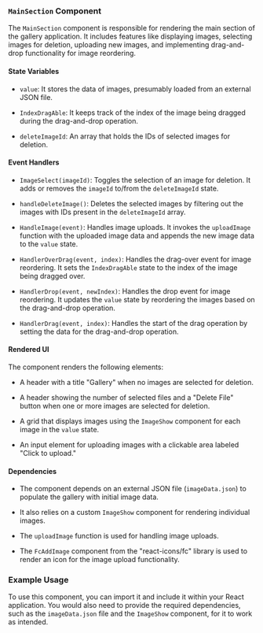 ### `MainSection` Component

The `MainSection` component is responsible for rendering the main section of the gallery application. It includes features like displaying images, selecting images for deletion, uploading new images, and implementing drag-and-drop functionality for image reordering.

#### State Variables

- `value`: It stores the data of images, presumably loaded from an external JSON file.

- `IndexDragAble`: It keeps track of the index of the image being dragged during the drag-and-drop operation.

- `deleteImageId`: An array that holds the IDs of selected images for deletion.

#### Event Handlers

- `ImageSelect(imageId)`: Toggles the selection of an image for deletion. It adds or removes the `imageId` to/from the `deleteImageId` state.

- `handleDeleteImage()`: Deletes the selected images by filtering out the images with IDs present in the `deleteImageId` array.

- `HandleImage(event)`: Handles image uploads. It invokes the `uploadImage` function with the uploaded image data and appends the new image data to the `value` state.

- `HandlerOverDrag(event, index)`: Handles the drag-over event for image reordering. It sets the `IndexDragAble` state to the index of the image being dragged over.

- `HandlerDrop(event, newIndex)`: Handles the drop event for image reordering. It updates the `value` state by reordering the images based on the drag-and-drop operation.

- `HandlerDrag(event, index)`: Handles the start of the drag operation by setting the data for the drag-and-drop operation.

#### Rendered UI

The component renders the following elements:

- A header with a title "Gallery" when no images are selected for deletion.

- A header showing the number of selected files and a "Delete File" button when one or more images are selected for deletion.

- A grid that displays images using the `ImageShow` component for each image in the `value` state.

- An input element for uploading images with a clickable area labeled "Click to upload."

#### Dependencies

- The component depends on an external JSON file (`imageData.json`) to populate the gallery with initial image data.

- It also relies on a custom `ImageShow` component for rendering individual images.

- The `uploadImage` function is used for handling image uploads.

- The `FcAddImage` component from the "react-icons/fc" library is used to render an icon for the image upload functionality.

### Example Usage

To use this component, you can import it and include it within your React application. You would also need to provide the required dependencies, such as the `imageData.json` file and the `ImageShow` component, for it to work as intended.
